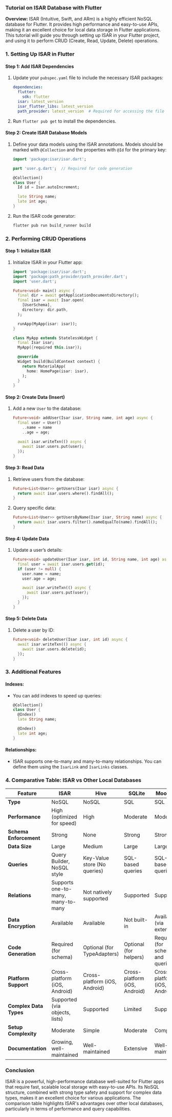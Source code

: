 ### **Tutorial on ISAR Database with Flutter**

**Overview:**
ISAR (Intuitive, Swift, and ARm) is a highly efficient NoSQL database for Flutter. It provides high performance and easy-to-use APIs, making it an excellent choice for local data storage in Flutter applications. This tutorial will guide you through setting up ISAR in your Flutter project, and using it to perform CRUD (Create, Read, Update, Delete) operations.

### **1. Setting Up ISAR in Flutter**

#### **Step 1: Add ISAR Dependencies**

1. Update your `pubspec.yaml` file to include the necessary ISAR packages:
   ```yaml
   dependencies:
     flutter:
       sdk: flutter
     isar: latest_version
     isar_flutter_libs: latest_version
     path_provider: latest_version  # Required for accessing the file system
   ```

2. Run `flutter pub get` to install the dependencies.

#### **Step 2: Create ISAR Database Models**

1. Define your data models using the ISAR annotations. Models should be marked with `@Collection` and the properties with `@Id` for the primary key:
   ```dart
   import 'package:isar/isar.dart';

   part 'user.g.dart';  // Required for code generation

   @Collection()
   class User {
     Id id = Isar.autoIncrement;

     late String name;
     late int age;
   }
   ```

2. Run the ISAR code generator:
   ```bash
   flutter pub run build_runner build
   ```

### **2. Performing CRUD Operations**

#### **Step 1: Initialize ISAR**

1. Initialize ISAR in your Flutter app:
   ```dart
   import 'package:isar/isar.dart';
   import 'package:path_provider/path_provider.dart';
   import 'user.dart';

   Future<void> main() async {
     final dir = await getApplicationDocumentsDirectory();
     final isar = await Isar.open(
       [UserSchema],
       directory: dir.path,
     );

     runApp(MyApp(isar: isar));
   }

   class MyApp extends StatelessWidget {
     final Isar isar;
     MyApp({required this.isar});

     @override
     Widget build(BuildContext context) {
       return MaterialApp(
         home: HomePage(isar: isar),
       );
     }
   }
   ```

#### **Step 2: Create Data (Insert)**

1. Add a new `User` to the database:
   ```dart
   Future<void> addUser(Isar isar, String name, int age) async {
     final user = User()
       ..name = name
       ..age = age;

     await isar.writeTxn(() async {
       await isar.users.put(user);
     });
   }
   ```

#### **Step 3: Read Data**

1. Retrieve users from the database:
   ```dart
   Future<List<User>> getUsers(Isar isar) async {
     return await isar.users.where().findAll();
   }
   ```

2. Query specific data:
   ```dart
   Future<List<User>> getUsersByName(Isar isar, String name) async {
     return await isar.users.filter().nameEqualTo(name).findAll();
   }
   ```

#### **Step 4: Update Data**

1. Update a user’s details:
   ```dart
   Future<void> updateUser(Isar isar, int id, String name, int age) async {
     final user = await isar.users.get(id);
     if (user != null) {
       user.name = name;
       user.age = age;

       await isar.writeTxn(() async {
         await isar.users.put(user);
       });
     }
   }
   ```

#### **Step 5: Delete Data**

1. Delete a user by ID:
   ```dart
   Future<void> deleteUser(Isar isar, int id) async {
     await isar.writeTxn(() async {
       await isar.users.delete(id);
     });
   }
   ```

### **3. Additional Features**

#### **Indexes:**
- You can add indexes to speed up queries:
  ```dart
  @Collection()
  class User {
    @Index()
    late String name;

    @Index()
    late int age;
  }
  ```

#### **Relationships:**
- ISAR supports one-to-many and many-to-many relationships. You can define them using the `IsarLink` and `IsarLinks` classes.

### **4. Comparative Table: ISAR vs Other Local Databases**

| Feature               | ISAR                               | Hive                             | SQLite                          | Moor/Drift                       |
|-----------------------|------------------------------------|----------------------------------|---------------------------------|----------------------------------|
| **Type**              | NoSQL                              | NoSQL                            | SQL                             | SQL                              |
| **Performance**       | High (optimized for speed)         | High                             | Moderate                        | Moderate                         |
| **Schema Enforcement**| Strong                             | None                             | Strong                          | Strong                           |
| **Data Size**         | Large                              | Medium                           | Large                           | Large                            |
| **Queries**           | Query Builder, NoSQL style         | Key-Value store (No queries)     | SQL-based queries               | SQL-based queries                |
| **Relations**         | Supports one-to-many, many-to-many | Not natively supported           | Supported                       | Supported                        |
| **Data Encryption**   | Available                          | Available                        | Not built-in                    | Available (via extensions)       |
| **Code Generation**   | Required (for schema)              | Optional (for TypeAdapters)      | Optional (for helpers)          | Required (for schema and queries)|
| **Platform Support**  | Cross-platform (iOS, Android)      | Cross-platform (iOS, Android)    | Cross-platform (iOS, Android)   | Cross-platform (iOS, Android)    |
| **Complex Data Types**| Supported (via objects, lists)     | Supported                        | Limited                         | Supported                        |
| **Setup Complexity**  | Moderate                           | Simple                           | Moderate                        | Complex                          |
| **Documentation**     | Growing, well-maintained           | Well-maintained                  | Extensive                       | Well-maintained                  |

### **Conclusion**
ISAR is a powerful, high-performance database well-suited for Flutter apps that require fast, scalable local storage with easy-to-use APIs. Its NoSQL structure, combined with strong type safety and support for complex data types, makes it an excellent choice for various applications. The comparison table highlights ISAR's advantages over other local databases, particularly in terms of performance and query capabilities.
